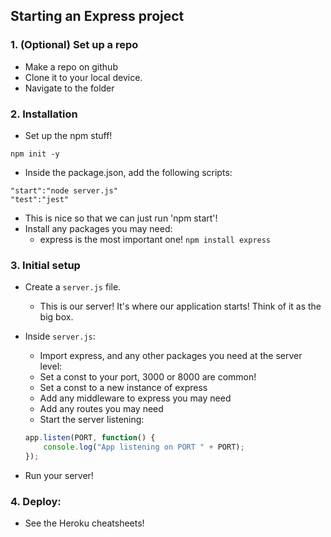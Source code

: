 ## Starting an Express project

### 1. (Optional) Set up a repo

* Make a repo on github
* Clone it to your local device.
* Navigate to the folder

### 2. Installation

* Set up the npm stuff!

```
npm init -y
```

* Inside the package.json, add the following scripts:

```
"start":"node server.js"
"test":"jest"
```

* This is nice so that we can just run 'npm start'!
* Install any packages you may need:
    * express is the most important one! `npm install express`

### 3. Initial setup

* Create a `server.js` file.
    * This is our server! It's where our application starts! Think of it as the big box.
* Inside `server.js`:
    * Import express, and any other packages you need at the server level:
    * Set a const to your port, 3000 or 8000 are common!
    * Set a const to a new instance of express
    * Add any middleware to express you may need
    * Add any routes you may need
    * Start the server listening: 

    ```javascript
    app.listen(PORT, function() {
        console.log("App listening on PORT " + PORT);
    });
    ```

* Run your server!

### 4. Deploy:

* See the Heroku cheatsheets!